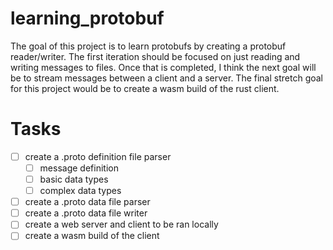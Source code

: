 # learning_protobuf

The goal of this project is to learn protobufs by creating a protobuf reader/writer. The first iteration should be focused on just reading and writing messages to files. Once that is completed, I think the next goal will be to stream messages between a client and a server. The final stretch goal for this project would be to create a wasm build of the rust client.

# Tasks

- [ ] create a .proto definition file parser
  - [ ] message definition
  - [ ] basic data types
  - [ ] complex data types
- [ ] create a .proto data file parser
- [ ] create a .proto data file writer
- [ ] create a web server and client to be ran locally
- [ ] create a wasm build of the client

